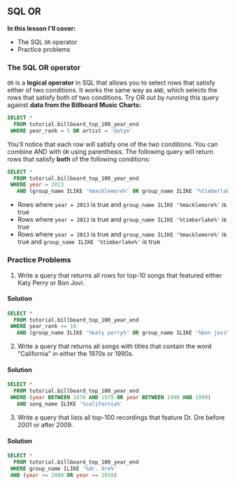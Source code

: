 ## SQL OR

**In this lesson I'll cover:**
- The SQL `OR` operator
- Practice problems

### The SQL OR operator

`OR` is a **logical operator** in SQL that allows you to select rows that satisfy either of two conditions. It works the same way as `AND`, which selects the rows that satisfy both of two conditions. Try OR out by running this query against **data from the Billboard Music Charts:**

```sql
SELECT *
  FROM tutorial.billboard_top_100_year_end
 WHERE year_rank = 5 OR artist = 'Gotye'
```

You'll notice that each row will satisfy one of the two conditions. You can combine AND with `OR` using parenthesis. The following query will return rows that satisfy **both** of the following conditions:

```sql
SELECT *
  FROM tutorial.billboard_top_100_year_end
 WHERE year = 2013
   AND (group_name ILIKE '%macklemore%' OR group_name ILIKE '%timberlake%')
```

- Rows where `year = 2013` is true and `group_name ILIKE '%macklemore%'` is true
- Rows where `year = 2013` is true and `group_name ILIKE '%timberlake%'` is true
- Rows where `year = 2013` is true and `group_name ILIKE '%macklemore%'` is true and `group_name ILIKE '%timberlake%'` is true

### Practice Problems

1. Write a query that returns all rows for top-10 songs that featured either Katy Perry or Bon Jovi.

#### Solution

```sql
SELECT *
  FROM tutorial.billboard_top_100_year_end
 WHERE year_rank <= 10
   AND (group_name ILIKE '%katy perry%' OR group_name ILIKE '%bon jovi%')
```

2. Write a query that returns all songs with titles that contain the word "California" in either the 1970s or 1990s.

#### Solution 

```sql
SELECT *
  FROM tutorial.billboard_top_100_year_end
 WHERE (year BETWEEN 1970 AND 1979 OR year BETWEEN 1990 AND 1999)
   AND song_name ILIKE '%california%'
```

3. Write a query that lists all top-100 recordings that feature Dr. Dre before 2001 or after 2009.

#### Solution

```sql
SELECT *
  FROM tutorial.billboard_top_100_year_end
 WHERE group_name ILIKE '%dr. dre%'
 AND (year <= 2000 OR year >= 2010)
```